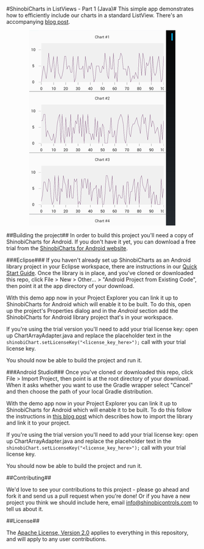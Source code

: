 #ShinobiCharts in ListViews - Part 1 (Java)#
This simple app demonstrates how to efficiently include our charts in a standard ListView. There's an accompanying [blog post](http://www.shinobicontrols.com/blog).

<p align="center">
  <img src="screenshot.png?raw=true" alt="Screenshot" />
</p>

##Building the project##
In order to build this project you'll need a copy of ShinobiCharts for Android. If you don't have it yet, you can download a free trial from the [ShinobiCharts for Android website](http://www.shinobicontrols.com/android/shinobicharts).

###Eclipse###
If you haven't already set up ShinobiCharts as an Android library project in your Eclipse workspace, there are instructions in our [Quick Start Guide](http://www.shinobicontrols.com/android/shinobicharts/quickstartguide/import-the-library/). Once the library is in place, and you've cloned or downloaded this repo, click File > New > Other… > "Android Project from Existing Code", then point it at the app directory of your download.

With this demo app now in your Project Explorer you can link it up to ShinobiCharts for Android which will enable it to be built. To do this, open up the project's Properties dialog and in the *Android* section add the ShinobiCharts for Android library project that's in your workspace.

If you're using the trial version you'll need to add your trial license key: open up ChartArrayAdapter.java and replace the placeholder text in the `shinobiChart.setLicenseKey("<license_key_here>");` call with your trial license key.

You should now be able to build the project and run it.

###Android Studio###
Once you've cloned or downloaded this repo, click File > Import Project, then point is at the root directory of your download. When it asks whether you want to use the Gradle wrapper select "Cancel" and then choose the path of your local Gradle distribution.

With the demo app now in your Project Explorer you can link it up to ShinobiCharts for Android which will enable it to be built. To do this follow the instructions in [this blog post](http://www.shinobicontrols.com/blog/posts/2014/12/11/using-shinobicharts-with-android-studio-10) which describes how to import the library and link it to your project.

If you're using the trial version you'll need to add your trial license key: open up ChartArrayAdapter.java and replace the placeholder text in the `shinobiChart.setLicenseKey("<license_key_here>");` call with your trial license key.

You should now be able to build the project and run it.

##Contributing##

We'd love to see your contributions to this project - please go ahead and fork it and send us a pull request when you're done! Or if you have a new project you think we should include here, email info@shinobicontrols.com to tell us about it.

##License##

The [Apache License, Version 2.0](license.txt) applies to everything in this repository, and will apply to any user contributions.
